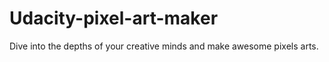 # Udacity-pixel-art-maker
Dive into the depths of your creative minds and make awesome pixels arts.

